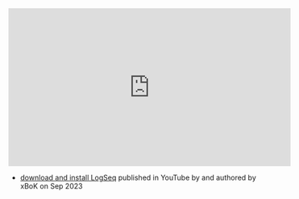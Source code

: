 
<iframe width="560" height="315" src="https://www.youtube.com/embed/F9u81O91t-I" title="YouTube video player" frameborder="0" allow="accelerometer; autoplay; clipboard-write; encrypted-media; gyroscope; picture-in-picture; web-share" allowfullscreen></iframe>

- [download and install LogSeq](https://www.youtube.com/watch?v=F9u81O91t-I) published in YouTube by  and authored by xBoK on Sep 2023

































































































































































































































































































































































































































































































































































































































































































































































































































































































































































































































































































































































































































































































































































































































































































































































































































































































































































































































































































































































































































































































































































































































































































































































































































































































































































































































































































































































































































































































































































































































































































































































































































































































































































































































































































































































































































































































































































































































































































































































































































































































































































































































































































































































































































































































































































































































































































































































































































































































































































































































































































































































































































































































































































































































































































































































































































































































































































































































































































































































































































































































































































































































































































































































































































































































































































































































































































































































































































































































































































































































































































































































































































































































































































































































































































































































































































































































































































































































































































































































































































































































































































































































































































































































































































































































































































































































